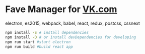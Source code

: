 # Fave Manager for [VK.com](https://vk.com/)

electron, es2015, webpack, babel, react, redux, postcss, cssnext

```bash
npm install -S # install dependencies
npm install -D # or install devDependencies for developing
npm run start #start electron
npm run build #build react app
```
